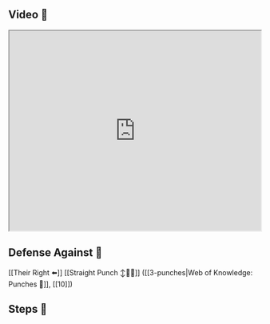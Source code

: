 ## Video 🎥

<iframe src="https://www.youtube.com/embed/KBNDQpDAnDA" width="100%" height="400"></iframe>

## Defense Against 🤺

[[Their Right ⬅️]] [[Straight Punch ↕️👊💥]] ([[3-punches|Web of Knowledge: Punches 👊]], [[10]])
## Steps 👣
